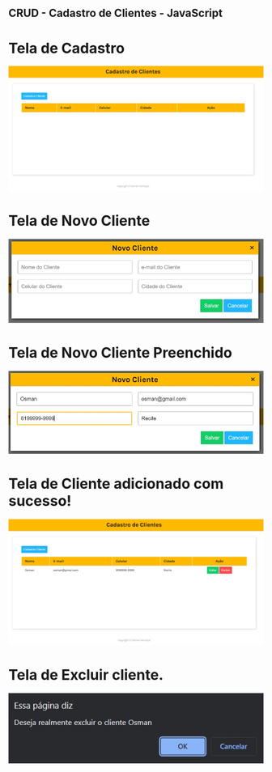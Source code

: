 ## CRUD - Cadastro de Clientes - JavaScript

# Tela de Cadastro

<img src="https://raw.githubusercontent.com/osmanhenrique/CRUD-Cadastro-de-Clientes-JavaScript/main/img/img01.jpg">

# Tela de Novo Cliente

<img src="https://raw.githubusercontent.com/osmanhenrique/CRUD-Cadastro-de-Clientes-JavaScript/main/img/img02.jpg">

# Tela de Novo Cliente Preenchido

<img src="https://raw.githubusercontent.com/osmanhenrique/CRUD-Cadastro-de-Clientes-JavaScript/main/img/img03.jpg">

# Tela de Cliente adicionado com sucesso!

<img src="https://raw.githubusercontent.com/osmanhenrique/CRUD-Cadastro-de-Clientes-JavaScript/main/img/img04.jpg">

# Tela de Excluir cliente.

<img src="https://raw.githubusercontent.com/osmanhenrique/CRUD-Cadastro-de-Clientes-JavaScript/main/img/img05.jpg">
